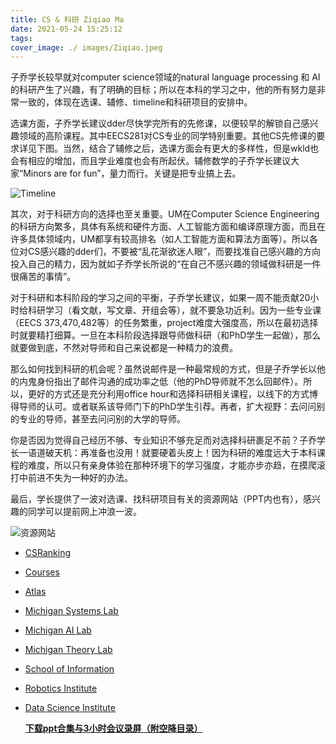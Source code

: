 ```yaml
---
title: CS & 科研 Ziqiao Ma
date: 2021-05-24 15:25:12
tags: 
cover_image: ./	images/Ziqiao.jpeg
---
```

子乔学长较早就对computer science领域的natural language processing 和 AI的科研产生了兴趣，有了明确的目标；所以在本科的学习之中，他的所有努力是非常一致的，体现在选课、辅修、timeline和科研项目的安排中。

选课方面，子乔学长建议dder尽快学完所有的先修课，以便较早的解锁自己感兴趣领域的高阶课程。其中EECS281对CS专业的同学特别重要。其他CS先修课的要求详见下图。当然，结合了辅修之后，选课方面会有更大的多样性，但是wkld也会有相应的增加，而且学业难度也会有所起伏。辅修数学的子乔学长建议大家“Minors are for fun”，量力而行。关键是把专业搞上去。

![Timeline](/images/Ziqiao1.png)

其次，对于科研方向的选择也至关重要。UM在Computer Science Engineering的科研方向繁多，具体有系统和硬件方面、人工智能方面和编译原理方面，而且在许多具体领域内，UM都享有较高排名（如人工智能方面和算法方面等）。所以各位对CS感兴趣的dder们，不要被“乱花渐欲迷人眼”，而要找准自己感兴趣的方向投入自己的精力，因为就如子乔学长所说的“在自己不感兴趣的领域做科研是一件很痛苦的事情”。

对于科研和本科阶段的学习之间的平衡，子乔学长建议，如果一周不能贡献20小时给科研学习（看文献，写文章、开组会等），就不要急功近利。因为一些专业课（EECS 373,470,482等）的任务繁重，project难度大强度高，所以在最初选择时就要精打细算。一旦在本科阶段选择跟导师做科研（和PhD学生一起做），那么就要做到底，不然对导师和自己来说都是一种精力的浪费。

 那么如何找到科研的机会呢？虽然说邮件是一种最常规的方式，但是子乔学长以他的内鬼身份指出了邮件沟通的成功率之低（他的PhD导师就不怎么回邮件）。所以，更好的方式还是充分利用office hour和选择科研相关课程，以线下的方式博得导师的认可。或者联系该导师门下的PhD学生引荐。再者，扩大视野：去问问别的专业的导师，甚至去问问别的大学的导师。

你是否因为觉得自己经历不够、专业知识不够充足而对选择科研裹足不前？子乔学长一语道破天机：再准备也没用！就要硬着头皮上！因为科研的难度远大于本科课程的难度，所以只有亲身体验在那种环境下的学习强度，才能亦步亦趋，在摸爬滚打中前进不失为一种好的办法。

最后，学长提供了一波对选课、找科研项目有关的资源网站（PPT内也有），感兴趣的同学可以提前网上冲浪一波。

![资源网站](/images/Ziqiao2.png)

- [CSRanking](http://csrankings.org/)
- [Courses](https://bulletin.engin.umich.edu/courses/eecs)
- [Atlas](https://atlas.ai.umich.edu)
- [Michigan Systems Lab](https://systems.engin.umich.edu/)
- [Michigan AI Lab](https://ai.engin.umich.edu/)
- [Michigan Theory Lab](http://theory.engin.umich.edu/)
- [School of Information](https://www.si.umich.edu/)
- [Robotics Institute](https://robotics.umich.edu/)
- [Data Science Institute](https://midas.umich.edu/)

  **[下载ppt合集与3小时会议录屏（附空降目录）](https://jbox.sjtu.edu.cn/l/UFFRp6)**
